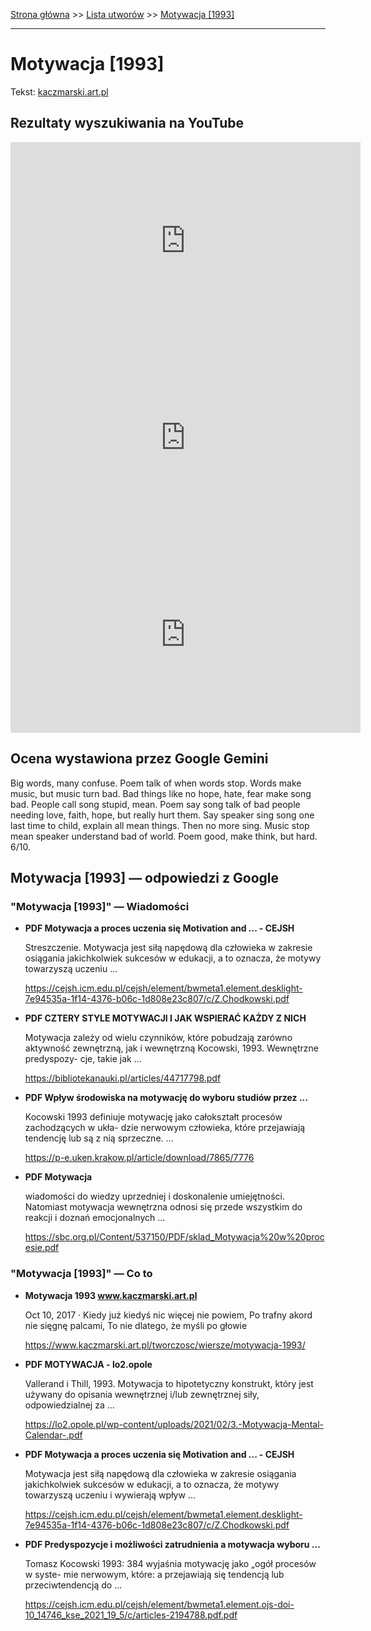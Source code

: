 [Strona główna](../index.md) >> [Lista utworów](../list.md) >> [Motywacja [1993]](290.md)

---

# Motywacja [1993]

Tekst: [kaczmarski.art.pl](https://www.kaczmarski.art.pl/tworczosc/wiersze/motywacja-1993/)

## Rezultaty wyszukiwania na YouTube

<iframe width="560" height="315" src="https://www.youtube.com/embed/9rCrwo85fUs?si=IdontcarewhotheIRSsendsImnotpayingtaxes" title="YouTube video player" frameborder="0" allow="accelerometer; autoplay; clipboard-write; encrypted-media; gyroscope; picture-in-picture; web-share" referrerpolicy="strict-origin-when-cross-origin" allowfullscreen></iframe>

<iframe width="560" height="315" src="https://www.youtube.com/embed/eHwWV83JiqY?si=IdontcarewhotheIRSsendsImnotpayingtaxes" title="YouTube video player" frameborder="0" allow="accelerometer; autoplay; clipboard-write; encrypted-media; gyroscope; picture-in-picture; web-share" referrerpolicy="strict-origin-when-cross-origin" allowfullscreen></iframe>

<iframe width="560" height="315" src="https://www.youtube.com/embed/_bIcLnqxeKY?si=IdontcarewhotheIRSsendsImnotpayingtaxes" title="YouTube video player" frameborder="0" allow="accelerometer; autoplay; clipboard-write; encrypted-media; gyroscope; picture-in-picture; web-share" referrerpolicy="strict-origin-when-cross-origin" allowfullscreen></iframe>

## Ocena wystawiona przez Google Gemini

Big words, many confuse. Poem talk of when words stop. Words make music, but music turn bad. Bad things like no hope, hate, fear make song bad. People call song stupid, mean. Poem say song talk of bad people needing love, faith, hope, but really hurt them. Say speaker sing song one last time to child, explain all mean things. Then no more sing. Music stop mean speaker understand bad of world. Poem good, make think, but hard. 6/10.


## Motywacja [1993] — odpowiedzi z Google

### "Motywacja [1993]" — Wiadomości

- **PDF Motywacja a proces uczenia się Motivation and ... - CEJSH**

    Streszczenie. Motywacja jest siłą napędową dla człowieka w zakresie osiągania jakichkolwiek sukcesów w edukacji, a to oznacza, że motywy towarzyszą uczeniu ... 

   <https://cejsh.icm.edu.pl/cejsh/element/bwmeta1.element.desklight-7e94535a-1f14-4376-b06c-1d808e23c807/c/Z.Chodkowski.pdf>
- **PDF CZTERY STYLE MOTYWACJI I JAK WSPIERAĆ KAŻDY Z NICH**

    Motywacja zależy od wielu czynników, które pobudzają zarówno aktywność zewnętrzną, jak i wewnętrzną Kocowski, 1993. Wewnętrzne predyspozy- cje, takie jak ... 

   <https://bibliotekanauki.pl/articles/44717798.pdf>
- **PDF Wpływ środowiska na motywację do wyboru studiów przez ...**

    Kocowski 1993 definiuje motywację jako całokształt procesów zachodzących w ukła- dzie nerwowym człowieka, które przejawiają tendencję lub są z nią sprzeczne. ... 

   <https://p-e.uken.krakow.pl/article/download/7865/7776>
- **PDF Motywacja**

    wiadomości do wiedzy uprzedniej i doskonalenie umiejętności. Natomiast motywacja wewnętrzna odnosi się przede wszystkim do reakcji i doznań emocjonalnych ... 

   <https://sbc.org.pl/Content/537150/PDF/sklad_Motywacja%20w%20procesie.pdf>

### "Motywacja [1993]" — Co to

- **Motywacja 1993 www.kaczmarski.art.pl**

    Oct 10, 2017  ·  Kiedy już kiedyś nic więcej nie powiem, Po trafny akord nie sięgnę palcami, To nie dlatego, że myśli po głowie 

   <https://www.kaczmarski.art.pl/tworczosc/wiersze/motywacja-1993/>
- **PDF MOTYWACJA - lo2.opole**

    Vallerand i Thill, 1993. Motywacja to hipotetyczny konstrukt, który jest używany do opisania wewnętrznej i/lub zewnętrznej siły, odpowiedzialnej za ... 

   <https://lo2.opole.pl/wp-content/uploads/2021/02/3.-Motywacja-Mental-Calendar-.pdf>
- **PDF Motywacja a proces uczenia się Motivation and ... - CEJSH**

    Motywacja jest siłą napędową dla człowieka w zakresie osiągania jakichkolwiek sukcesów w edukacji, a to oznacza, że motywy towarzyszą uczeniu i wywierają wpływ ... 

   <https://cejsh.icm.edu.pl/cejsh/element/bwmeta1.element.desklight-7e94535a-1f14-4376-b06c-1d808e23c807/c/Z.Chodkowski.pdf>
- **PDF Predyspozycje i możliwości zatrudnienia a motywacja wyboru ...**

    Tomasz Kocowski 1993: 384 wyjaśnia motywację jako „ogół procesów w syste- mie nerwowym, które: a przejawiają się tendencją lub przeciwtendencją do ... 

   <https://cejsh.icm.edu.pl/cejsh/element/bwmeta1.element.ojs-doi-10_14746_kse_2021_19_5/c/articles-2194788.pdf.pdf>

